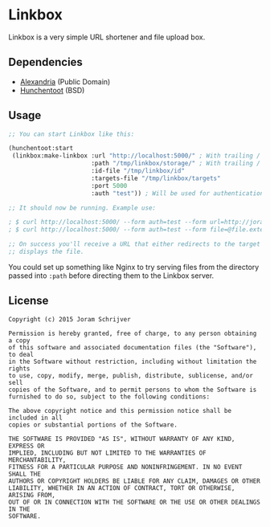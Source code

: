 # Linkbox

Linkbox is a very simple URL shortener and file upload box.

## Dependencies

- [Alexandria](http://common-lisp.net/project/alexandria/) (Public Domain)
- [Hunchentoot](http://weitz.de/hunchentoot/) (BSD)

## Usage

```lisp
;; You can start Linkbox like this:

(hunchentoot:start
 (linkbox:make-linkbox :url "http://localhost:5000/" ; With trailing /
                       :path "/tmp/linkbox/storage/" ; With trailing /
                       :id-file "/tmp/linkbox/id"
                       :targets-file "/tmp/linkbox/targets"
                       :port 5000
                       :auth "test")) ; Will be used for authentication

;; It should now be running. Example use:

; $ curl http://localhost:5000/ --form auth=test --form url=http://joram.io
; $ curl http://localhost:5000/ --form auth=test --form file=@file.extension

;; On success you'll receive a URL that either redirects to the target or
;; displays the file.
```

You could set up something like Nginx to try serving files from the directory
passed into `:path` before directing them to the Linkbox server.

## License

    Copyright (c) 2015 Joram Schrijver

    Permission is hereby granted, free of charge, to any person obtaining a copy
    of this software and associated documentation files (the "Software"), to deal
    in the Software without restriction, including without limitation the rights
    to use, copy, modify, merge, publish, distribute, sublicense, and/or sell
    copies of the Software, and to permit persons to whom the Software is
    furnished to do so, subject to the following conditions:

    The above copyright notice and this permission notice shall be included in all
    copies or substantial portions of the Software.

    THE SOFTWARE IS PROVIDED "AS IS", WITHOUT WARRANTY OF ANY KIND, EXPRESS OR
    IMPLIED, INCLUDING BUT NOT LIMITED TO THE WARRANTIES OF MERCHANTABILITY,
    FITNESS FOR A PARTICULAR PURPOSE AND NONINFRINGEMENT. IN NO EVENT SHALL THE
    AUTHORS OR COPYRIGHT HOLDERS BE LIABLE FOR ANY CLAIM, DAMAGES OR OTHER
    LIABILITY, WHETHER IN AN ACTION OF CONTRACT, TORT OR OTHERWISE, ARISING FROM,
    OUT OF OR IN CONNECTION WITH THE SOFTWARE OR THE USE OR OTHER DEALINGS IN THE
    SOFTWARE.
